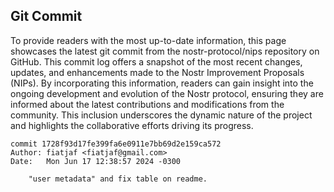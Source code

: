 ## Git Commit
To provide readers with the most up-to-date information, this page showcases the latest git commit from the nostr-protocol/nips repository on GitHub. This commit log offers a snapshot of the most recent changes, updates, and enhancements made to the Nostr Improvement Proposals (NIPs). By incorporating this information, readers can gain insight into the ongoing development and evolution of the Nostr protocol, ensuring they are informed about the latest contributions and modifications from the community. This inclusion underscores the dynamic nature of the project and highlights the collaborative efforts driving its progress.

```shell
commit 1728f93d17fe399fa6e0911e7bb69d2e159ca572
Author: fiatjaf <fiatjaf@gmail.com>
Date:   Mon Jun 17 12:38:57 2024 -0300

    "user metadata" and fix table on readme.
```
